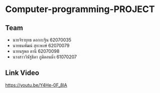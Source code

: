 # Computer-programming-PROJECT

## Team ##
  * นายจิรายุทธ ดอกกะฐิน 62070035
  * นายธนพัฒน์ สุยะพงษ์ 62070079
  * นายนฐพล ตานี 62070098
  * นางสาววินัฐธิดา ภูมิดอนมิ่ง 61070207

## Link Video ##
https://youtu.be/Y4He-0F_8lA
